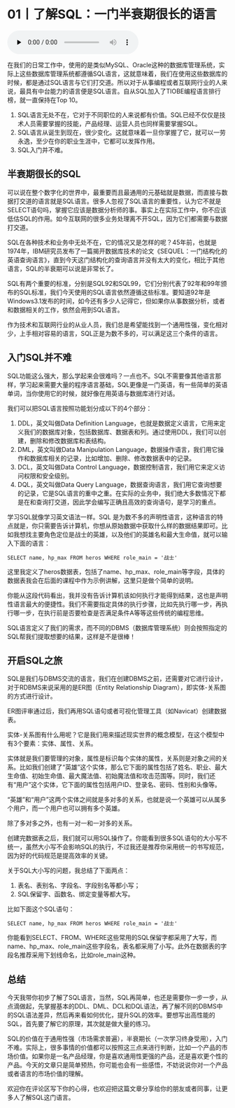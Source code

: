 # 01丨了解SQL：一门半衰期很长的语言

<audio id="audio" title="01丨了解SQL：一门半衰期很长的语言" controls="" preload="none"><source id="mp3" src="https://static001.geekbang.org/resource/audio/40/c3/407ef2c27870f4c4b30739688debf0c3.mp3"></audio>

在我们的日常工作中，使用的是类似MySQL、Oracle这种的数据库管理系统，实际上这些数据库管理系统都遵循SQL语言，这就意味着，我们在使用这些数据库的时候，都是通过SQL语言与它们打交道。所以对于从事编程或者互联网行业的人来说，最具有中台能力的语言便是SQL语言。自从SQL加入了TIOBE编程语言排行榜，就一直保持在Top 10。

1. SQL语言无处不在，它对于不同职位的人来说都有价值。SQL已经不仅仅是技术人员需要掌握的技能，产品经理、运营人员也同样需要掌握SQL。
1. SQL语言从诞生到现在，很少变化。这就意味着一旦你掌握了它，就可以一劳永逸，至少在你的职业生涯中，它都可以发挥作用。
1. SQL入门并不难。

## 半衰期很长的SQL

可以说在整个数字化的世界中，最重要而且最通用的元基础就是数据，而直接与数据打交道的语言就是SQL语言。很多人忽视了SQL语言的重要性，认为它不就是SELECT语句吗，掌握它应该是数据分析师的事。事实上在实际工作中，你不应该低估SQL的作用。如今互联网的很多业务处理离不开SQL，因为它们都需要与数据打交道。

SQL在各种技术和业务中无处不在，它的情况又是怎样的呢？45年前，也就是1974年，IBM研究员发布了一篇揭开数据库技术的论文《SEQUEL：一门结构化的英语查询语言》，直到今天这门结构化的查询语言并没有太大的变化，相比于其他语言，SQL的半衰期可以说是非常长了。

SQL有两个重要的标准，分别是SQL92和SQL99，它们分别代表了92年和99年颁布的SQL标准，我们今天使用的SQL语言依然遵循这些标准。要知道92年是Windows3.1发布的时间，如今还有多少人记得它，但如果你从事数据分析，或者和数据相关的工作，依然会用到SQL语言。

作为技术和互联网行业的从业人员，我们总是希望能找到一个通用性强，变化相对少，上手相对容易的语言，SQL正是为数不多的，可以满足这三个条件的语言。

## 入门SQL并不难

SQL功能这么强大，那么学起来会很难吗？一点也不。SQL不需要像其他语言那样，学习起来需要大量的程序语言基础，SQL更像是一门英语，有一些简单的英语单词，当你使用它的时候，就好像在用英语与数据库进行对话。

我们可以把SQL语言按照功能划分成以下的4个部分：

1. DDL，英文叫做Data Definition Language，也就是数据定义语言，它用来定义我们的数据库对象，包括数据库、数据表和列。通过使用DDL，我们可以创建，删除和修改数据库和表结构。
1. DML，英文叫做Data Manipulation Language，数据操作语言，我们用它操作和数据库相关的记录，比如增加、删除、修改数据表中的记录。
1. DCL，英文叫做Data Control Language，数据控制语言，我们用它来定义访问权限和安全级别。
1. DQL，英文叫做Data Query Language，数据查询语言，我们用它查询想要的记录，它是SQL语言的重中之重。在实际的业务中，我们绝大多数情况下都是在和查询打交道，因此学会编写正确且高效的查询语句，是学习的重点。

学习SQL就像学习英文语法一样。SQL 是为数不多的声明性语言，这种语言的特点就是，你只需要告诉计算机，你想从原始数据中获取什么样的数据结果即可。比如我想找主要角色定位是战士的英雄，以及他们的英雄名和最大生命值，就可以输入下面的语言：

```
SELECT name, hp_max FROM heros WHERE role_main = '战士'

```

这里我定义了heros数据表，包括了name、hp_max、role_main等字段，具体的数据表我会在后面的课程中作为示例讲解，这里只是做个简单的说明。

你能从这段代码看出，我并没有告诉计算机该如何执行才能得到结果，这也是声明性语言最大的便捷性。我们不需要指定具体的执行步骤，比如先执行哪一步，再执行哪一步，在执行前是否要检查是否满足条件A等等这些传统的编程思维。

SQL语言定义了我们的需求，而不同的DBMS（数据库管理系统）则会按照指定的SQL帮我们提取想要的结果，这样是不是很棒！

## 开启SQL之旅

SQL是我们与DBMS交流的语言，我们在创建DBMS之前，还需要对它进行设计，对于RDBMS来说采用的是ER图（Entity Relationship Diagram），即实体-关系图的方式进行设计。

ER图评审通过后，我们再用SQL语句或者可视化管理工具（如Navicat）创建数据表。

实体-关系图有什么用呢？它是我们用来描述现实世界的概念模型，在这个模型中有3个要素：实体、属性、关系。

实体就是我们要管理的对象，属性是标识每个实体的属性，关系则是对象之间的关系。比如我们创建了“英雄”这个实体，那么它下面的属性包括了姓名、职业、最大生命值、初始生命值、最大魔法值、初始魔法值和攻击范围等。同时，我们还有“用户”这个实体，它下面的属性包括用户ID、登录名、密码、性别和头像等。

“英雄”和“用户”这两个实体之间就是多对多的关系，也就是说一个英雄可以从属多个用户，而一个用户也可以拥有多个英雄。

除了多对多之外，也有一对一和一对多的关系。

创建完数据表之后，我们就可以用SQL操作了。你能看到很多SQL语句的大小写不统一，虽然大小写不会影响SQL的执行，不过我还是推荐你采用统一的书写规范，因为好的代码规范是提高效率的关键。

关于SQL大小写的问题，我总结了下面两点：

1. 表名、表别名、字段名、字段别名等都小写；
1. SQL保留字、函数名、绑定变量等都大写。

比如下面这个SQL语句：

```
SELECT name, hp_max FROM heros WHERE role_main = '战士'

```

你能看到SELECT、FROM、WHERE这些常用的SQL保留字都采用了大写，而name、hp_max、role_main这些字段名，表名都采用了小写。此外在数据表的字段名推荐采用下划线命名，比如role_main这种。

## 总结

今天我带你初步了解了SQL语言，当然，SQL再简单，也还是需要你一步一步，从点滴做起，先掌握基本的DDL、DML、DCL和DQL语法，再了解不同的DBMS中的SQL语法差异，然后再来看如何优化，提升SQL的效率。要想写出高性能的SQL，首先要了解它的原理，其次就是做大量的练习。

SQL的价值在于通用性强（市场需求普遍），半衰期长（一次学习终身受用），入门不难。实际上，很多事情的价值都可以按照这三点来进行判断，比如一个产品的市场价值。如果你是一名产品经理，你是喜欢通用性更强的产品，还是喜欢更个性的产品。今天的文章只是简单预热，你可能也会有一些感悟，不妨说说你对一个产品或者语言的市场价值的理解。

<img src="https://static001.geekbang.org/resource/image/ca/11/ca5cb085cbb961ac1569d3e22b404e11.jpg" alt=""><br>
欢迎你在评论区写下你的心得，也欢迎把这篇文章分享给你的朋友或者同事，让更多人了解SQL这门语言。

